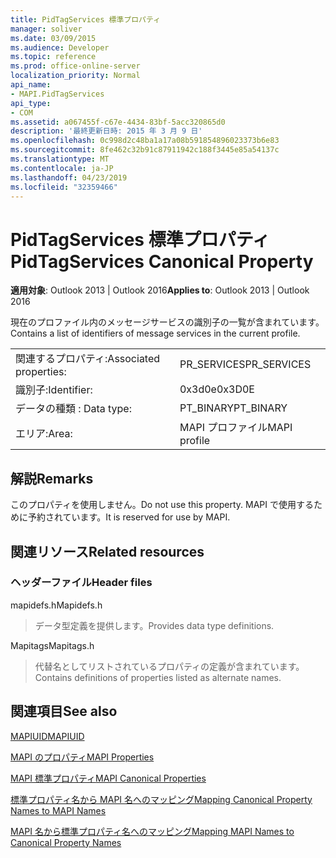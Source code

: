 ```yaml
---
title: PidTagServices 標準プロパティ
manager: soliver
ms.date: 03/09/2015
ms.audience: Developer
ms.topic: reference
ms.prod: office-online-server
localization_priority: Normal
api_name:
- MAPI.PidTagServices
api_type:
- COM
ms.assetid: a067455f-c67e-4434-83bf-5acc320865d0
description: '最終更新日時: 2015 年 3 月 9 日'
ms.openlocfilehash: 0c998d2c48ba1a17a08b591854896023373b6e83
ms.sourcegitcommit: 8fe462c32b91c87911942c188f3445e85a54137c
ms.translationtype: MT
ms.contentlocale: ja-JP
ms.lasthandoff: 04/23/2019
ms.locfileid: "32359466"
---
```

# <a name="pidtagservices-canonical-property"></a><span data-ttu-id="b4367-103">PidTagServices 標準プロパティ</span><span class="sxs-lookup"><span data-stu-id="b4367-103">PidTagServices Canonical Property</span></span>

  
  
<span data-ttu-id="b4367-104">**適用対象**: Outlook 2013 | Outlook 2016</span><span class="sxs-lookup"><span data-stu-id="b4367-104">**Applies to**: Outlook 2013 | Outlook 2016</span></span> 
  
<span data-ttu-id="b4367-105">現在のプロファイル内のメッセージサービスの識別子の一覧が含まれています。</span><span class="sxs-lookup"><span data-stu-id="b4367-105">Contains a list of identifiers of message services in the current profile.</span></span>
  
|||
|:-----|:-----|
|<span data-ttu-id="b4367-106">関連するプロパティ:</span><span class="sxs-lookup"><span data-stu-id="b4367-106">Associated properties:</span></span>  <br/> |<span data-ttu-id="b4367-107">PR_SERVICES</span><span class="sxs-lookup"><span data-stu-id="b4367-107">PR_SERVICES</span></span>  <br/> |
|<span data-ttu-id="b4367-108">識別子:</span><span class="sxs-lookup"><span data-stu-id="b4367-108">Identifier:</span></span>  <br/> |<span data-ttu-id="b4367-109">0x3d0e</span><span class="sxs-lookup"><span data-stu-id="b4367-109">0x3D0E</span></span>  <br/> |
|<span data-ttu-id="b4367-110">データの種類 : </span><span class="sxs-lookup"><span data-stu-id="b4367-110">Data type:</span></span>  <br/> |<span data-ttu-id="b4367-111">PT_BINARY</span><span class="sxs-lookup"><span data-stu-id="b4367-111">PT_BINARY</span></span>  <br/> |
|<span data-ttu-id="b4367-112">エリア:</span><span class="sxs-lookup"><span data-stu-id="b4367-112">Area:</span></span>  <br/> |<span data-ttu-id="b4367-113">MAPI プロファイル</span><span class="sxs-lookup"><span data-stu-id="b4367-113">MAPI profile</span></span>  <br/> |
   
## <a name="remarks"></a><span data-ttu-id="b4367-114">解説</span><span class="sxs-lookup"><span data-stu-id="b4367-114">Remarks</span></span>

<span data-ttu-id="b4367-115">このプロパティを使用しません。</span><span class="sxs-lookup"><span data-stu-id="b4367-115">Do not use this property.</span></span> <span data-ttu-id="b4367-116">MAPI で使用するために予約されています。</span><span class="sxs-lookup"><span data-stu-id="b4367-116">It is reserved for use by MAPI.</span></span>
  
## <a name="related-resources"></a><span data-ttu-id="b4367-117">関連リソース</span><span class="sxs-lookup"><span data-stu-id="b4367-117">Related resources</span></span>

### <a name="header-files"></a><span data-ttu-id="b4367-118">ヘッダーファイル</span><span class="sxs-lookup"><span data-stu-id="b4367-118">Header files</span></span>

<span data-ttu-id="b4367-119">mapidefs.h</span><span class="sxs-lookup"><span data-stu-id="b4367-119">Mapidefs.h</span></span>
  
> <span data-ttu-id="b4367-120">データ型定義を提供します。</span><span class="sxs-lookup"><span data-stu-id="b4367-120">Provides data type definitions.</span></span>
    
<span data-ttu-id="b4367-121">Mapitags</span><span class="sxs-lookup"><span data-stu-id="b4367-121">Mapitags.h</span></span>
  
> <span data-ttu-id="b4367-122">代替名としてリストされているプロパティの定義が含まれています。</span><span class="sxs-lookup"><span data-stu-id="b4367-122">Contains definitions of properties listed as alternate names.</span></span>
    
## <a name="see-also"></a><span data-ttu-id="b4367-123">関連項目</span><span class="sxs-lookup"><span data-stu-id="b4367-123">See also</span></span>



[<span data-ttu-id="b4367-124">MAPIUID</span><span class="sxs-lookup"><span data-stu-id="b4367-124">MAPIUID</span></span>](mapiuid.md)


[<span data-ttu-id="b4367-125">MAPI のプロパティ</span><span class="sxs-lookup"><span data-stu-id="b4367-125">MAPI Properties</span></span>](mapi-properties.md)
  
[<span data-ttu-id="b4367-126">MAPI 標準プロパティ</span><span class="sxs-lookup"><span data-stu-id="b4367-126">MAPI Canonical Properties</span></span>](mapi-canonical-properties.md)
  
[<span data-ttu-id="b4367-127">標準プロパティ名から MAPI 名へのマッピング</span><span class="sxs-lookup"><span data-stu-id="b4367-127">Mapping Canonical Property Names to MAPI Names</span></span>](mapping-canonical-property-names-to-mapi-names.md)
  
[<span data-ttu-id="b4367-128">MAPI 名から標準プロパティ名へのマッピング</span><span class="sxs-lookup"><span data-stu-id="b4367-128">Mapping MAPI Names to Canonical Property Names</span></span>](mapping-mapi-names-to-canonical-property-names.md)

